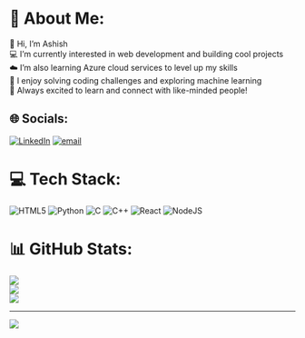 # 💫 About Me:
👋 Hi, I’m Ashish<br>💻 I’m currently interested in web development and building cool projects<br>☁️ I’m also learning Azure cloud services to level up my skills<br>🧩 I enjoy solving coding challenges and exploring machine learning<br>🤝 Always excited to learn and connect with like-minded people!


## 🌐 Socials:
[![LinkedIn](https://img.shields.io/badge/LinkedIn-%230077B5.svg?logo=linkedin&logoColor=white)](https://www.linkedin.com/in/ashish-singh-3b420a313/) [![email](https://img.shields.io/badge/Email-D14836?logo=gmail&logoColor=white)](mailto:ashishsinghcshp@gmail.com) 

# 💻 Tech Stack:
![HTML5](https://img.shields.io/badge/html5-%23E34F26.svg?style=for-the-badge&logo=html5&logoColor=white) ![Python](https://img.shields.io/badge/python-3670A0?style=for-the-badge&logo=python&logoColor=ffdd54) ![C](https://img.shields.io/badge/c-%2300599C.svg?style=for-the-badge&logo=c&logoColor=white) ![C++](https://img.shields.io/badge/c++-%2300599C.svg?style=for-the-badge&logo=c%2B%2B&logoColor=white) ![React](https://img.shields.io/badge/react-%2320232a.svg?style=for-the-badge&logo=react&logoColor=%2361DAFB) ![NodeJS](https://img.shields.io/badge/node.js-6DA55F?style=for-the-badge&logo=node.js&logoColor=white)
# 📊 GitHub Stats:
![](https://github-readme-stats.vercel.app/api?username=meddack&theme=codeSTACKr&hide_border=false&include_all_commits=false&count_private=false)<br/>
![](https://nirzak-streak-stats.vercel.app/?user=meddack&theme=codeSTACKr&hide_border=false)<br/>
![](https://github-readme-stats.vercel.app/api/top-langs/?username=meddack&theme=codeSTACKr&hide_border=false&include_all_commits=false&count_private=false&layout=compact)

---
[![](https://visitcount.itsvg.in/api?id=meddack&icon=0&color=0)](https://visitcount.itsvg.in)

<!-- Proudly created with GPRM ( https://gprm.itsvg.in ) -->
